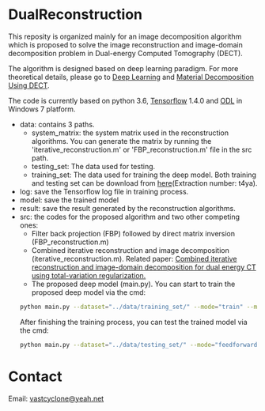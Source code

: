 # DualReconstruction

This reposity is organized mainly for an image decomposition algorithm which is proposed to solve the image reconstruction and image-domain decomposition problem in Dual-energy Computed Tomography (DECT). <br>

The algorithm is designed based on deep learning paradigm. For more theoretical details, please go to [Deep Learning](http://www.deeplearningbook.org/) and [Material Decomposition Using DECT](https://pubs.rsna.org/doi/10.1148/rg.2016150220).<br>

The code is currently based on python 3.6, [Tensorflow](https://github.com/tensorflow/tensorflow) 1.4.0 and [ODL](https://github.com/odlgroup/odl) in Windows 7 platform. <br>

  * data: contains 3 paths.
    * system_matrix: the system matrix used in the reconstruction algorithms. You can generate the matrix by running the 'iterative_reconstruction.m' or 'FBP_reconstruction.m' file in the src path.
    * testing_set: The data used for testing.
    * training_set: The data used for training the deep model. Both training and testing set can be download from [here](https://pan.baidu.com/s/1VfhTuNenuy2C6HAw1aWbZA)(Extraction number: t4ya).<br>
  * log: save the Tensorflow log file in training process.
  * model: save the trained model
  * result: save the result generated by the reconstruction algorithms.
  * src: the codes for the proposed algorithm and two other competing ones:
    * Filter back projection (FBP) followed by direct matrix inversion (FBP_reconstruction.m)
    * Combined iterative reconstruction and image decomposition (iterative_reconstruction.m). Related paper: [Combined iterative reconstruction and image-domain decomposition for dual energy CT using total-variation regularization.](https://aapm.onlinelibrary.wiley.com/doi/abs/10.1118/1.4870375)
    * The proposed deep model (main.py). You can start to train the proposed deep model via the cmd:
    ```bash
    python main.py --dataset="../data/training_set/" --mode="train" --model_name="your-saved-model-result-name" --lr = 0.0001 --epoch=30 --model_step=1000 --batch_size=1
    ```
      After finishing the training process, you can test the trained model via the cmd:
     ```bash
    python main.py --dataset="../data/testing_set/" --mode="feedforward" --model_name="your-saved-model-result-name" --checkpoint="../model/your-saved-model-result-name"
    ```
    
# Contact
 Email: vastcyclone@yeah.net
